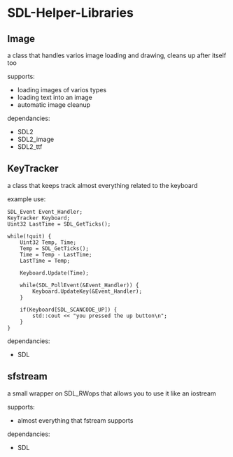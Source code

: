 # SDL-Helper-Libraries


## Image
a class that handles varios image loading and drawing, cleans up after itself too

supports: 
* loading images of varios types
* loading text into an image
* automatic image cleanup

dependancies:
* SDL2
* SDL2_image
* SDL2_ttf


## KeyTracker
a class that keeps track almost everything related to the keyboard

example use:

	SDL_Event Event_Handler;
	KeyTracker Keyboard;
    Uint32 LastTime = SDL_GetTicks();
  
	while(!quit) {
		Uint32 Temp, Time;
		Temp = SDL_GetTicks();
		Time = Temp - LastTime;
		LastTime = Temp;

		Keyboard.Update(Time);

		while(SDL_PollEvent(&Event_Handler)) {
			Keyboard.UpdateKey(&Event_Handler);
		}
    
    	if(Keyboard[SDL_SCANCODE_UP]) {
    		std::cout << "you pressed the up button\n";
		}
	}

dependancies:
* SDL


## sfstream
a small wrapper on SDL_RWops that allows you to use it like an iostream

supports:
* almost everything that fstream supports

dependancies:
* SDL

